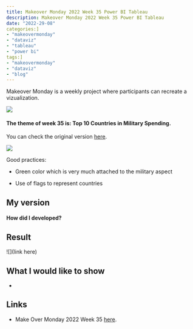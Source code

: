 ```yaml
---
title: Makeover Monday 2022 Week 35 Power BI Tableau
description: Makeover Monday 2022 Week 35 Power BI Tableau
date: "2022-29-08"
categories:]
- "makeovermonday"
- "dataviz"
- "tableau"
- "power bi"
tags:]
- "makeovermonday"
- "dataviz"
- "blog"
---
```

Makeover Monday is a weekly project where participants can recreate a vizualization.

![](https://i.imgur.com/lXcZWdU.png)

#### The theme of week 35 is: Top 10 Countries in Military Spending.

You can check the original version [here](https://data.world/makeovermonday/2022w35).

![](https://www.visualcapitalist.com/wp-content/uploads/2022/08/top-10-countries-military-spending.jpg)



Good practices:



- Green color which is very much attached to the military aspect

- Use of flags to represent countries







## My version



#### How did I developed?



## Result





![](link here)







## What I would like to show



-







## Links





- Make Over Monday 2022 Week 35 [here](https://data.world/makeovermonday/2022w35).


